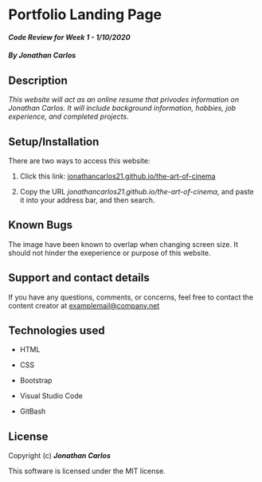 # Portfolio Landing Page

#### _Code Review for Week 1 - 1/10/2020_

#### _By Jonathan Carlos_

## **Description**

_This website will act as an online resume that privodes information on Jonathan Carlos. It will  include background information, hobbies, job experience, and completed projects._

## **Setup/Installation**
 
 There are two ways to access this website:

1. Click this link: [jonathancarlos21.github.io/the-art-of-cinema](jonathancarlos21.github.io/the-art-of-cinema)

2. Copy the URL _jonathancarlos21.github.io/the-art-of-cinema_, and paste it into your address bar, and then search.

## **Known Bugs**

The image have been known to overlap when changing screen size. It should not hinder the exeperience or purpose of this website.

## **Support and contact details**

If you have any questions, comments, or concerns, feel free to contact the content creator at examplemail@company.net 

## **Technologies used**

* HTML

* CSS

* Bootstrap

* Visual Studio Code

* GitBash

## **License**

Copyright (c) **_Jonathan Carlos_**

This software is licensed under the MIT license.